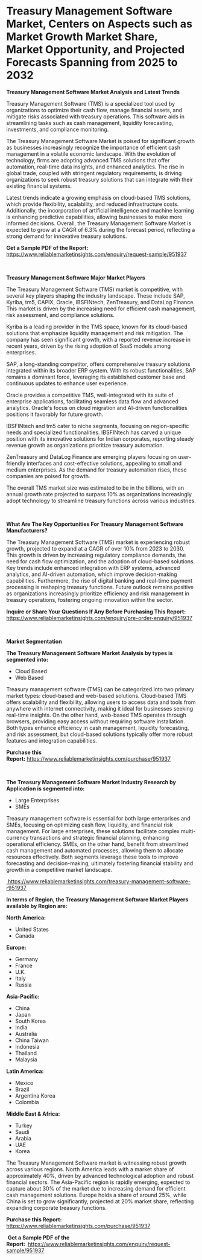<p><h1>Treasury Management Software Market, Centers on Aspects such as Market Growth Market Share, Market Opportunity, and Projected Forecasts Spanning from 2025 to 2032</h1></p><p><strong>Treasury Management Software Market Analysis and Latest Trends</strong></p>
<p><p>Treasury Management Software (TMS) is a specialized tool used by organizations to optimize their cash flow, manage financial assets, and mitigate risks associated with treasury operations. This software aids in streamlining tasks such as cash management, liquidity forecasting, investments, and compliance monitoring.</p><p>The Treasury Management Software Market is poised for significant growth as businesses increasingly recognize the importance of efficient cash management in a volatile economic landscape. With the evolution of technology, firms are adopting advanced TMS solutions that offer automation, real-time data insights, and enhanced analytics. The rise in global trade, coupled with stringent regulatory requirements, is driving organizations to seek robust treasury solutions that can integrate with their existing financial systems.</p><p>Latest trends indicate a growing emphasis on cloud-based TMS solutions, which provide flexibility, scalability, and reduced infrastructure costs. Additionally, the incorporation of artificial intelligence and machine learning is enhancing predictive capabilities, allowing businesses to make more informed decisions. Overall, the Treasury Management Software Market is expected to grow at a CAGR of 6.3% during the forecast period, reflecting a strong demand for innovative treasury solutions.</p></p>
<p><strong>Get a Sample PDF of the Report:&nbsp;</strong> <a href="https://www.reliablemarketinsights.com/enquiry/request-sample/951937?utm_campaign=1894&utm_medium=2&utm_source=Github&utm_content=ia&utm_term=17042025&utm_id=treasury-management-software">https://www.reliablemarketinsights.com/enquiry/request-sample/951937</a></p>
<p>&nbsp;</p>
<p><strong>Treasury Management Software Major Market Players</strong></p>
<p><p>The Treasury Management Software (TMS) market is competitive, with several key players shaping the industry landscape. These include SAP, Kyriba, tm5, CAPIX, Oracle, IBSFINtech, ZenTreasury, and DataLog Finance. This market is driven by the increasing need for efficient cash management, risk assessment, and compliance solutions.</p><p>Kyriba is a leading provider in the TMS space, known for its cloud-based solutions that emphasize liquidity management and risk mitigation. The company has seen significant growth, with a reported revenue increase in recent years, driven by the rising adoption of SaaS models among enterprises.</p><p>SAP, a long-standing competitor, offers comprehensive treasury solutions integrated within its broader ERP system. With its robust functionalities, SAP remains a dominant force, leveraging its established customer base and continuous updates to enhance user experience.</p><p>Oracle provides a competitive TMS, well-integrated with its suite of enterprise applications, facilitating seamless data flow and advanced analytics. Oracle's focus on cloud migration and AI-driven functionalities positions it favorably for future growth.</p><p>IBSFINtech and tm5 cater to niche segments, focusing on region-specific needs and specialized functionalities. IBSFINtech has carved a unique position with its innovative solutions for Indian corporates, reporting steady revenue growth as organizations prioritize treasury automation.</p><p>ZenTreasury and DataLog Finance are emerging players focusing on user-friendly interfaces and cost-effective solutions, appealing to small and medium enterprises. As the demand for treasury automation rises, these companies are poised for growth.</p><p>The overall TMS market size was estimated to be in the billions, with an annual growth rate projected to surpass 10% as organizations increasingly adopt technology to streamline treasury functions across various industries.</p></p>
<p>&nbsp;</p>
<p><strong>What Are The Key Opportunities For Treasury Management Software Manufacturers?</strong></p>
<p><p>The Treasury Management Software (TMS) market is experiencing robust growth, projected to expand at a CAGR of over 10% from 2023 to 2030. This growth is driven by increasing regulatory compliance demands, the need for cash flow optimization, and the adoption of cloud-based solutions. Key trends include enhanced integration with ERP systems, advanced analytics, and AI-driven automation, which improve decision-making capabilities. Furthermore, the rise of digital banking and real-time payment processing is reshaping treasury functions. Future outlook remains positive as organizations increasingly prioritize efficiency and risk management in treasury operations, fostering ongoing innovation within the sector.</p></p>
<p><strong>Inquire or Share Your Questions If Any Before Purchasing This Report:</strong> <a href="https://www.reliablemarketinsights.com/enquiry/pre-order-enquiry/951937?utm_campaign=1894&utm_medium=2&utm_source=Github&utm_content=ia&utm_term=17042025&utm_id=treasury-management-software">https://www.reliablemarketinsights.com/enquiry/pre-order-enquiry/951937</a></p>
<p>&nbsp;</p>
<p><strong>Market Segmentation</strong></p>
<p><strong>The Treasury Management Software Market Analysis by types is segmented into:</strong></p>
<p><ul><li>Cloud Based</li><li>Web Based</li></ul></p>
<p><p>Treasury management software (TMS) can be categorized into two primary market types: cloud-based and web-based solutions. Cloud-based TMS offers scalability and flexibility, allowing users to access data and tools from anywhere with internet connectivity, making it ideal for businesses seeking real-time insights. On the other hand, web-based TMS operates through browsers, providing easy access without requiring software installation. Both types enhance efficiency in cash management, liquidity forecasting, and risk assessment, but cloud-based solutions typically offer more robust features and integration capabilities.</p></p>
<p><strong>Purchase this Report:&nbsp;</strong><a href="https://www.reliablemarketinsights.com/purchase/951937?utm_campaign=1894&utm_medium=2&utm_source=Github&utm_content=ia&utm_term=17042025&utm_id=treasury-management-software">https://www.reliablemarketinsights.com/purchase/951937</a></p>
<p>&nbsp;</p>
<p><strong>The Treasury Management Software Market Industry Research by Application is segmented into:</strong></p>
<p><ul><li>Large Enterprises</li><li>SMEs</li></ul></p>
<p><p>Treasury management software is essential for both large enterprises and SMEs, focusing on optimizing cash flow, liquidity, and financial risk management. For large enterprises, these solutions facilitate complex multi-currency transactions and strategic financial planning, enhancing operational efficiency. SMEs, on the other hand, benefit from streamlined cash management and automated processes, allowing them to allocate resources effectively. Both segments leverage these tools to improve forecasting and decision-making, ultimately fostering financial stability and growth in a competitive market landscape.</p></p>
<p><a href="https://www.reliablemarketinsights.com/treasury-management-software-r951937?utm_campaign=1894&utm_medium=2&utm_source=Github&utm_content=ia&utm_term=17042025&utm_id=treasury-management-software">&nbsp;https://www.reliablemarketinsights.com/treasury-management-software-r951937</a></p>
<p><strong>In terms of Region, the Treasury Management Software Market Players available by Region are:</strong></p>
<p>
    <p> <strong> North America: </strong>
        <ul>
            <li>United States</li>
            <li>Canada</li>
        </ul>
        </p> 
    <p> <strong> Europe: </strong>
        <ul>
            <li>Germany</li>
            <li>France</li>
            <li>U.K.</li>
            <li>Italy</li>
            <li>Russia</li>
        </ul>
        </p> 
    <p> <strong> Asia-Pacific: </strong>
        <ul>
            <li>China</li>
            <li>Japan</li>
            <li>South Korea</li>
            <li>India</li>
            <li>Australia</li>
            <li>China Taiwan</li>
            <li>Indonesia</li>
            <li>Thailand</li>
            <li>Malaysia</li>
        </ul>
        </p> 
    <p> <strong> Latin America: </strong>
        <ul>
            <li>Mexico</li>
            <li>Brazil</li>
            <li>Argentina Korea</li>
            <li>Colombia</li>
        </ul>
        </p> 
    <p> <strong> Middle East & Africa: </strong>
        <ul>
            <li>Turkey</li>
            <li>Saudi</li>
            <li>Arabia</li>
            <li>UAE</li>
            <li>Korea</li>
        </ul>
    </p>
    </p>
<p><p>The Treasury Management Software market is witnessing robust growth across various regions. North America leads with a market share of approximately 40%, driven by advanced technological adoption and robust financial sectors. The Asia-Pacific region is rapidly emerging, expected to capture about 30% of the market due to increasing demand for efficient cash management solutions. Europe holds a share of around 25%, while China is set to grow significantly, projected at 20% market share, reflecting expanding corporate treasury functions.</p></p>
<p><strong>Purchase this Report: </strong><a href="https://www.reliablemarketinsights.com/purchase/951937?utm_campaign=1894&utm_medium=2&utm_source=Github&utm_content=ia&utm_term=17042025&utm_id=treasury-management-software">https://www.reliablemarketinsights.com/purchase/951937</a></p>
<p>&nbsp;<strong>Get a Sample PDF of the Report:&nbsp;&nbsp;</strong><a href="https://www.reliablemarketinsights.com/enquiry/request-sample/951937?utm_campaign=1894&utm_medium=2&utm_source=Github&utm_content=ia&utm_term=17042025&utm_id=treasury-management-software">https://www.reliablemarketinsights.com/enquiry/request-sample/951937</a></p>
<p><strong></strong></p>
<p><p></p><p></p><p></p></p>